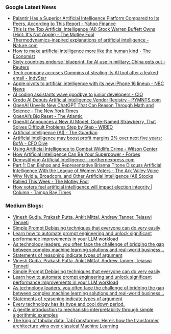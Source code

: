 ### Google Latest News
<!-- GOOGLE-NEWS-CONTENT:START -->

- [Palantir Has a Superior Artificial Intelligence Platform Compared to Its Peers, According to This Report - Yahoo Finance](https://news.google.com/rss/articles/CBMinAFBVV95cUxPb0lvOVdCU3ZPNkplaFZvNnRVYWNQMGhrRVpGaHRRSzc4ZlFRaHR0TFQ1Vl81bFlfNXA0R1hWS1ZGV19KRGowaExCOWFkTWp6ZDlpLTBkRmFZYThQN3lDYUhMeUJiTTdXb0I3bWNQTEdOb2p3dUZXczRHWGk2Y0NNRDQ1dGE1U0ZKSGxDSEh1TDBkNUp3ejdwdFJhUHo?oc=5)
- [This Is the Top Artificial Intelligence (AI) Stock Warren Buffett Owns (Hint: It's Not Apple) - The Motley Fool](https://news.google.com/rss/articles/CBMimAFBVV95cUxQSE9ZNXpYdXdtTXhUMklna0V3ZFdncll2dDMxV2QxdUVQclpNWjBteGxYNElNa2pIdjZlLThWUHR6N0c2cHVGWXRjWkpvaE9PNjI1ZzhraVpZTU9VMzIxSEFXQUJFak5pX2NpeEh5T0YzOWw5UGNhdkxWRjFoZXR0bXpWeExoNUpEeTBRZmJ6WDZFN3JwQk8zZQ?oc=5)
- [Thermodynamics-inspired explanations of artificial intelligence - Nature.com](https://news.google.com/rss/articles/CBMiX0FVX3lxTFBJYmhzaGtWR091a2wxTHh0d3Q2VTI1N3UyNU5yUU0ydGd0bW5BVTBDXzFoNkM4a051Ykt6SVZtY3ZKdGttU0RzakVORzJ2WTY2TnJtWmtjY0RIdUx1aUNr?oc=5)
- [How to make artificial intelligence more like the human kind - The Economist](https://news.google.com/rss/articles/CBMiqgFBVV95cUxPN1RiMFA4QVM5a3RRWkN1WUNtRlZKVi1LcjJMQldjLXNHU0tzSEgxX2NwWlZPNnB5TjVmX1l3ZHZTNlltS09XNGlndHJLenpabHRMMnRqOWNkOVV2eVNxbVhRcHowUlpVTkVfUmtjM19jbFFMUHNuMEYwc3FsUVlaeTYtdGdaX2VqR3VpVk5YN0RrSnN3NE9oTjBBTUc3M1BGZGZvcHdTOWkxQQ?oc=5)
- [Sixty countries endorse 'blueprint' for AI use in military; China opts out - Reuters](https://news.google.com/rss/articles/CBMixgFBVV95cUxOS3R3Qk1aUGNER3ZUYWRXUzl5eU1kSzJ2Nl9EWWhvSmFybGpGVHVwMlJTOUVpckpBeHBLN1lMOF93T1cxcHB3ZGpMY04xSjcxNHA4clhWek5qUDhEN2U5NWQ5ZnVGRjBBd05XZFYyUDMtYjlCSFhVWVd3R2xOdHMxMzNDV2RsTkVjLTFxVE9oT1prT1hNTTVaQ1R1dmp0Um9NVXI5OWlUOFRtTXBBTzIzREpYLWE5WVFKeWpMSTM2WkkzMmkzX3c?oc=5)
- [Tech company accuses Cummins of stealing its AI tool after a leaked email - IndyStar](https://news.google.com/rss/articles/CBMiyAFBVV95cUxNWnFjWU5pTFJEYVVXRDVPb09XNEc1RmlZZFhHdV9KZ2hLSjJrdXJmOEo1S25RdmhMa2hyWDNhWGFvSm5tcnE2Y2ZNWGIyanRVcHlFeTNXNFhETXhUVmF6R2MxVGVqOEFmWUktVnFsLTQ2Y0llMElLMldRMDN4akMteHI2NkRWZGFHVHczNTg0cEVmMGhNMmNmUlVkNUJjVjRPYWJfWGZ0U2lOcm1sMTVwTHptak9jVXJGaXNYWUtvLVlSdTJZVVQ1Rg?oc=5)
- [Apple pivots to artificial intelligence with its new iPhone 16 lineup - NBC News](https://news.google.com/rss/articles/CBMirwFBVV95cUxOcnJ1XzIxZUExZVJaaUVVMkdEc2lIbXFWZWNBTWM2VmsyWHU0QTBhaWo4eFhNZ09VQ0pvcUVNTWpOaTRUM3FDZHBvU0tUVFVVX1BRaHh0UDhWd2pXRjdfVlhTd2xYNEgzcWduYy1OVlI3OWw0NFl5WDZqOEh2andoV2NnU0Jkel9GbkhjRFB6bVJCcktmMldVcU96WE93cDA3TDluZWgyUjctaEtDU3FJ0gFWQVVfeXFMTUVGTTA1alZvUzBvNVdMR2x6ZnN4WDg3eFNSbTlKdy15NktsNW1wUXVQN2U5ZkdPVTAzaHZRYjdxcFFkaFVoN1p0VGU1Q1FPUUdPXzRpOUE?oc=5)
- [AI coding assistants wave goodbye to junior developers - CIO](https://news.google.com/rss/articles/CBMimwFBVV95cUxQSHlYZ1pBeFpNQmdYaVV1bTdhcmVyVnp2RXZveEZILWRwNldvXzlUNlM0VXhJWW5Ea2ZoMmFRRW1Zd1doUXBRN2FtdE1RdTMydHlmSUJrZkczWW9sNDBkZE8wUXJfdGVSRUI5azdvVl9FVnN0QXZScERqQnYtUDF5VERFZWwzaDdNelNGOTZtVFdhUXNBWDJTUnFESdIBmwFBVV95cUxQSHlYZ1pBeFpNQmdYaVV1bTdhcmVyVnp2RXZveEZILWRwNldvXzlUNlM0VXhJWW5Ea2ZoMmFRRW1Zd1doUXBRN2FtdE1RdTMydHlmSUJrZkczWW9sNDBkZE8wUXJfdGVSRUI5azdvVl9FVnN0QXZScERqQnYtUDF5VERFZWwzaDdNelNGOTZtVFdhUXNBWDJTUnFESQ?oc=5)
- [Credo AI Debuts Artificial Intelligence Vendor Registry - PYMNTS.com](https://news.google.com/rss/articles/CBMirwFBVV95cUxQNlNycjdmNUJXS1pBOWFjcDNfUmZTVVJ1aGRWUDVQYXNub3ZOMGJIam9ta2ZyamRDaXl6TEpGbzNKNTNRdHZIOHlEdnN6dXhsWEk0T1FVc1VsTjBfaFM1NWVZV3kzVlhrLTlCSmV5RXRUU3F6WE1ZVmR6NHBRRG96Y1dxd2ZrSlgtdTJqZVlSWnBoWENWZERhNGRkcEc5cXpTa3RVbC0tdlZTOVBSOVZZ?oc=5)
- [OpenAI Unveils New ChatGPT That Can Reason Through Math and Science - The New York Times](https://news.google.com/rss/articles/CBMiekFVX3lxTE1qNVBPS1FCX21FNHRyY0VTRkxLTENMTS05NW5lcWh2REtnTHNKTDgtQUZxWGZ2QUktdFJaTHlyRGRMRUlyMlROcS1JUDdmcUh1NE1aa0xOcUE4MjRKekpGMWN5a3ppd3JzcEtQS0JUU2ppSDhoYzNuY3J3?oc=5)
- [OpenAI’s Big Reset - The Atlantic](https://news.google.com/rss/articles/CBMikgFBVV95cUxNWE8td2VvRVQ3dHdqREpYMHl0UmwyVU93eDRGdkpuQ19NRWR0WVhpbEl3aVJkakJiX0xVRkJGS2J0ZWFvMWxod3lRa0tNNkFMUUJUdExYbTdsNENPM0tRZnF0eDRzT1pUTmNHblNOR3RMLUw0RC1iYWFsS2tZd3hDTkdwTkJpV25xOEluRUc5VXNLdw?oc=5)
- [OpenAI Announces a New AI Model, Code-Named Strawberry, That Solves Difficult Problems Step by Step - WIRED](https://news.google.com/rss/articles/CBMidkFVX3lxTFBfcTdIRWt1emdJTHpHb0VsZDYxV29FczRad3g5MFBHNUdoeUhwLUQ5VHllV1BpYzhNQlg1VmdfZV9ZODZLVDRlaExnaWlkNEQ4Um9iLUliU040anlFS0FkOVYxTzk0VGlFQlh6UVRhMktJNWcwS0E?oc=5)
- [Artificial intelligence (AI) - The Guardian](https://news.google.com/rss/articles/CBMicEFVX3lxTE1ITEpPcjJTZG1IZVJXYTVWanhKNHZ6QmZ0QngyS1d5T1VzdFVmQ2lrUzJ2U3RQeWZHY3ExbU1DX3dJRFhFRGJoV2tyZmVuYkYzekRrTnZNOFg3Q2hPS3ZzbVlNQVgzcWJONnBIb3h2SW4?oc=5)
- [Artificial intelligence may boost profit margins 2% over next five years: BofA - CFO Dive](https://news.google.com/rss/articles/CBMipgFBVV95cUxNOFAybGdvNjNuU2ltVC1LMEdGcUhRUlJsM1k0UVV2aEZkX3duQzVnYVphdmgtMG5DT293U1RRc05MZ3lPSkxqQWpwazJlQk8tTW13ZDJFZTctTGVfQ29QWDBfS2dPU2ZPSHplc1RvYklJbldlWDN4MHBoOWQ5RHlHS1hvOU9kSkFKSHpTZkxvZWF5X2dJRU4zekhMN09jRHBUSlBzS1Jn?oc=5)
- [Using Artificial Intelligence to Combat Wildlife Crime - Wilson Center](https://news.google.com/rss/articles/CBMilAFBVV95cUxQRUkwUmh0RndfQ3lfaVpYd1lLcHplbFlLbW1rbWhJeW9ValA2Tk9WWGNxYUZUdzhuYzd6VEdyTWc5R0M3OHhaYWRfMkNlMC1hMWlTVFRtMEZ6aklYb2dyTEdiQkFOejNfNzg3dkJSQmVCZ00yMnA4YkhhTXhIVkpKVkY3d3l4U2QyNnFkeWc4Q2tSSkx5?oc=5)
- [How Artificial Intelligence Can Be Your Superpower - Forbes](https://news.google.com/rss/articles/CBMiowFBVV95cUxPQUJqZktqUWhZa01JNHBrRGcySGdjSFpWZmdfUVI2Q0dNU1RfajhIdm9jTVBmeFUtanVXeVhPdGpIQ2Nmdkc5S0l3XzIyS2E3TmRFWVY4ZkZuZ0xoRlA3X3ptc2ttbXdRYkVMV2VOOFBxYXdWdGhqSFhBRGIzVkFuQzM0LXRrWEZZUzVETlBBb1dLdFlQSE9DQmlMRFI4YjRPN3Nr?oc=5)
- [Demystifying Artificial Intelligence - northernexpress.com](https://news.google.com/rss/articles/CBMikwFBVV95cUxQaWZSY1l6S0ZIb1FjTWg3Z2xlaWZzOG54MGN2dHB0OVFUN0QyRjJYbkFsX2hIVU83UmxuWWFpR1RXQ2tDd2xNRVB6ckdLbGNUc0NoLTFfM3hycldZN05ySVAyaE5ZR3diem55SzYtS0huNWtMdWpRZEFaRDBrbVNzcXJ6V3FVRTBBSW91VHFvTHFubnc?oc=5)
- [Part 1: Dan Bishop and Representative Brianna Titone Discuss Artificial Intelligence With the League of Women Voters - The Ark Valley Voice](https://news.google.com/rss/articles/CBMi2wFBVV95cUxQcVdpMmJrUkZqUjBZM0ppLUxTNnUtbjV3T0hjQ3JlRmVER19zZ0EzSi1WdkpjVUlMZVZvWU9abGRJYzBiU3FfbmY1Y0ZTa3Z0RnpQWGZwVEVvTUxWMVJfTGFHVjNadmhMams3SFJMVTVXS2gxUXNtbURXTHRSVkZ6cThSUDlCU1VuejJXWk83YmRWZ0g1RFoxckswR19yNjYwNnhnSV9qMzlFZXFBRVQxcVFxZ3RKWlVhLTVtc0YyX0ZoU3RhMW9BeURETTdLZ1NSTVR3Y0w2Qm5KdVU?oc=5)
- [Why Nvidia, Broadcom, and Other Artificial Intelligence (AI) Stocks Rallied This Week - The Motley Fool](https://news.google.com/rss/articles/CBMimAFBVV95cUxOdVdyMVBNQ1ZQSHpWckQzUkx0cWFsY0JLd0paT2E3ZWdrUkFnN2hFZ1dZYkZaeXphUXliMUtxT2hpMG5tVWtoQlVleDBGMHpqZ0xENGdpNFI2ZmgwdjBkd2dRS1lJVkJjMWNkZzhQMGV0UGpxSHhwQXJOOWlCRTRTSTRRU25LbEpJWmFXZ3ZoZUdpVzRZb1llcA?oc=5)
- [How voters feel artificial intelligence will impact election integrity | Column - Tampa Bay Times](https://news.google.com/rss/articles/CBMivwFBVV95cUxNc3gtWVBUMEZpeURkOW1aUHVyTWNFaU1HdGpYcm5hMmkxVGhIcXlGLUVOeTVNR1hPSG5GeWZOLVlxWWgtQXBLZFNWckpRaWMycFpjbWEydm5XVGhERklnRUdrOXQ2SVFEWXVLaURvZ0lzUDhndXp3ZDlOYnFIZUJua0UzRkdqLWlCMXhaZS1kTDZ1c0tpX3lhdjJIQmR0anBROHgySzIwb01qdVg1M1lYbmI2Zks1U2ZyMmEwMWNXZw?oc=5)<!-- GOOGLE-NEWS-CONTENT:END -->

### Medium Blogs:
<!-- MEDIUM-CONTENT:START -->

- [Vinesh Gudla, Prakash Putta, Ankit Mittal, Andrew Tanner, Tejaswi Tenneti](https://medium.com/tech-at-instacart/optimizing-search-relevance-at-instacart-using-hybrid-retrieval-88cb579b959c?source=topic_portal_recommended_stories------machine_learning---0-84----------machine_learning----------dffa662c_e2d8_4e9a_808c_2edff7d614e3-------)
- [Simple Prompt Debiasing techniques that everyone can do very easily](https://medium.com/generative-ai/how-to-remove-biases-in-llm-using-prompts-9893b4909423?source=topic_portal_recommended_stories------machine_learning---1-107----------machine_learning----------dffa662c_e2d8_4e9a_808c_2edff7d614e3-------)
- [Learn how to automate prompt engineering and unlock significant performance improvements in your LLM workload](https://medium.com/towards-data-science/automated-prompt-engineering-the-definitive-hands-on-guide-1476c8cd3c50?source=topic_portal_recommended_stories------machine_learning---2-85----------machine_learning----------dffa662c_e2d8_4e9a_808c_2edff7d614e3-------)
- [As technology leaders, you often face the challenge of bridging the gap between complex machine learning solutions and real-world business…](https://medium.com/@emelian1917/simplifying-machine-learning-10-algorithms-explained-with-everyday-analogies-a7b313823d30?source=topic_portal_recommended_stories------machine_learning---3-84----------machine_learning----------dffa662c_e2d8_4e9a_808c_2edff7d614e3-------)
- [Statements of reasoning indicate types of argument](https://medium.com/towards-data-science/reasoning-as-the-engine-driving-legal-arguments-beca3cc89c00?source=topic_portal_recommended_stories------machine_learning---4-107----------machine_learning----------dffa662c_e2d8_4e9a_808c_2edff7d614e3-------)
- [Vinesh Gudla, Prakash Putta, Ankit Mittal, Andrew Tanner, Tejaswi Tenneti](https://medium.com/tech-at-instacart/optimizing-search-relevance-at-instacart-using-hybrid-retrieval-88cb579b959c?source=topic_portal_recommended_stories------machine_learning---0-84----------machine_learning----------dffa662c_e2d8_4e9a_808c_2edff7d614e3-------)
- [Simple Prompt Debiasing techniques that everyone can do very easily](https://medium.com/generative-ai/how-to-remove-biases-in-llm-using-prompts-9893b4909423?source=topic_portal_recommended_stories------machine_learning---1-107----------machine_learning----------dffa662c_e2d8_4e9a_808c_2edff7d614e3-------)
- [Learn how to automate prompt engineering and unlock significant performance improvements in your LLM workload](https://medium.com/towards-data-science/automated-prompt-engineering-the-definitive-hands-on-guide-1476c8cd3c50?source=topic_portal_recommended_stories------machine_learning---2-85----------machine_learning----------dffa662c_e2d8_4e9a_808c_2edff7d614e3-------)
- [As technology leaders, you often face the challenge of bridging the gap between complex machine learning solutions and real-world business…](https://medium.com/@emelian1917/simplifying-machine-learning-10-algorithms-explained-with-everyday-analogies-a7b313823d30?source=topic_portal_recommended_stories------machine_learning---3-84----------machine_learning----------dffa662c_e2d8_4e9a_808c_2edff7d614e3-------)
- [Statements of reasoning indicate types of argument](https://medium.com/towards-data-science/reasoning-as-the-engine-driving-legal-arguments-beca3cc89c00?source=topic_portal_recommended_stories------machine_learning---4-107----------machine_learning----------dffa662c_e2d8_4e9a_808c_2edff7d614e3-------)
- [Every technology has its hype and cool down period.](https://medium.com/aiguys/why-gen-ai-boom-is-fading-and-whats-next-7f1363b92696?source=topic_portal_recommended_stories------machine_learning---5-85----------machine_learning----------dffa662c_e2d8_4e9a_808c_2edff7d614e3-------)
- [A gentle introduction to mechanistic interpretability through simple algorithmic examples](https://medium.com/towards-data-science/how-tiny-neural-networks-represent-basic-functions-8a24fce0e2d5?source=topic_portal_recommended_stories------machine_learning---6-84----------machine_learning----------dffa662c_e2d8_4e9a_808c_2edff7d614e3-------)
- [The king of tabular data: TabTransformer. Here’s how the transformer architecture wins over classical Machine Learning](https://medium.com/@cristianleo120/the-math-behind-tabtransformer-78b78c12cfc1?source=topic_portal_recommended_stories------machine_learning---7-107----------machine_learning----------dffa662c_e2d8_4e9a_808c_2edff7d614e3-------)<!-- MEDIUM-CONTENT:END -->
